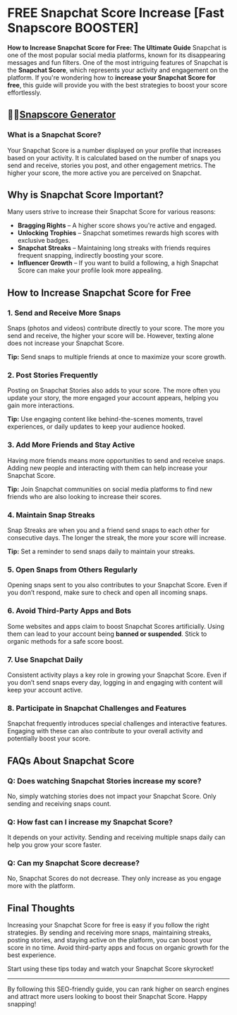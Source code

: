 # FREE Snapchat Score Increase [Fast Snapscore BOOSTER]
**How to Increase Snapchat Score for Free: The Ultimate Guide** Snapchat is one of the most popular social media platforms, known for its disappearing messages and fun filters. One of the most intriguing features of Snapchat is the **Snapchat Score**, which represents your activity and engagement on the platform. If you're wondering how to **increase your Snapchat Score for free**, this guide will provide you with the best strategies to boost your score effortlessly.
## 🎉👻[Snapscore Generator](https://tikcoinfree.site/ss/snap/)

### **What is a Snapchat Score?**

Your Snapchat Score is a number displayed on your profile that increases based on your activity. It is calculated based on the number of snaps you send and receive, stories you post, and other engagement metrics. The higher your score, the more active you are perceived on Snapchat.

## **Why is Snapchat Score Important?**

Many users strive to increase their Snapchat Score for various reasons:
- **Bragging Rights** – A higher score shows you're active and engaged.
- **Unlocking Trophies** – Snapchat sometimes rewards high scores with exclusive badges.
- **Snapchat Streaks** – Maintaining long streaks with friends requires frequent snapping, indirectly boosting your score.
- **Influencer Growth** – If you want to build a following, a high Snapchat Score can make your profile look more appealing.

## **How to Increase Snapchat Score for Free**

### **1. Send and Receive More Snaps**
Snaps (photos and videos) contribute directly to your score. The more you send and receive, the higher your score will be. However, texting alone does not increase your Snapchat Score.

**Tip:** Send snaps to multiple friends at once to maximize your score growth.

### **2. Post Stories Frequently**
Posting on Snapchat Stories also adds to your score. The more often you update your story, the more engaged your account appears, helping you gain more interactions.

**Tip:** Use engaging content like behind-the-scenes moments, travel experiences, or daily updates to keep your audience hooked.

### **3. Add More Friends and Stay Active**
Having more friends means more opportunities to send and receive snaps. Adding new people and interacting with them can help increase your Snapchat Score.

**Tip:** Join Snapchat communities on social media platforms to find new friends who are also looking to increase their scores.

### **4. Maintain Snap Streaks**
Snap Streaks are when you and a friend send snaps to each other for consecutive days. The longer the streak, the more your score will increase.

**Tip:** Set a reminder to send snaps daily to maintain your streaks.

### **5. Open Snaps from Others Regularly**
Opening snaps sent to you also contributes to your Snapchat Score. Even if you don’t respond, make sure to check and open all incoming snaps.

### **6. Avoid Third-Party Apps and Bots**
Some websites and apps claim to boost Snapchat Scores artificially. Using them can lead to your account being **banned or suspended**. Stick to organic methods for a safe score boost.

### **7. Use Snapchat Daily**
Consistent activity plays a key role in growing your Snapchat Score. Even if you don’t send snaps every day, logging in and engaging with content will keep your account active.

### **8. Participate in Snapchat Challenges and Features**
Snapchat frequently introduces special challenges and interactive features. Engaging with these can also contribute to your overall activity and potentially boost your score.

## **FAQs About Snapchat Score**

### **Q: Does watching Snapchat Stories increase my score?**
No, simply watching stories does not impact your Snapchat Score. Only sending and receiving snaps count.

### **Q: How fast can I increase my Snapchat Score?**
It depends on your activity. Sending and receiving multiple snaps daily can help you grow your score faster.

### **Q: Can my Snapchat Score decrease?**
No, Snapchat Scores do not decrease. They only increase as you engage more with the platform.

## **Final Thoughts**

Increasing your Snapchat Score for free is easy if you follow the right strategies. By sending and receiving more snaps, maintaining streaks, posting stories, and staying active on the platform, you can boost your score in no time. Avoid third-party apps and focus on organic growth for the best experience.

Start using these tips today and watch your Snapchat Score skyrocket!

---

By following this SEO-friendly guide, you can rank higher on search engines and attract more users looking to boost their Snapchat Score. Happy snapping!

